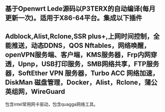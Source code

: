 基于Openwrt Lede源码以P3TERX的自动编译(每月更新一次)。适用于X86-64平台。集成以下插件
---
Adblock,Alist,Rclone,SSR plus+,上网时间控制，全能推送，动态DDNS，QOS Nftables，网络唤醒，openVPN服务端、客户端，KMS服务器，Frp内网穿透，Upnp，USB打印服务，SMB网络共享，FTP服务器，SoftEther VPN 服务器，Turbo ACC 网络加速，DiskMan 磁盘管理，Docker，Alist，Rclone，蒲公英组网，WireGuard 
---
包含intel常用网卡驱动，包含quagga网络工具。
